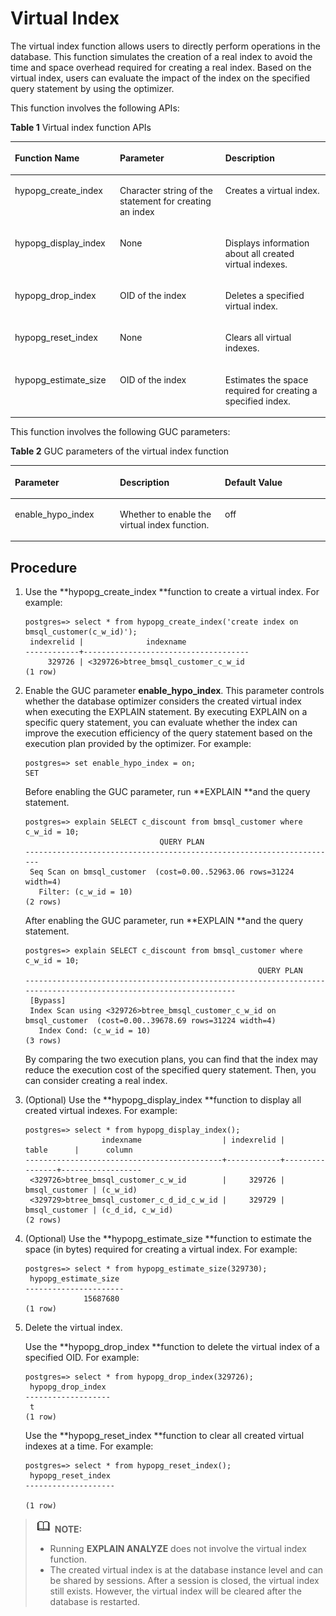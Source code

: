 # Virtual Index<a name="EN-US_TOPIC_0296549247"></a>

The virtual index function allows users to directly perform operations in the database. This function simulates the creation of a real index to avoid the time and space overhead required for creating a real index. Based on the virtual index, users can evaluate the impact of the index on the specified query statement by using the optimizer.

This function involves the following APIs:

**Table  1**  Virtual index function APIs

<a name="table244916561658"></a>
<table><thead align="left"><tr id="row1144945610519"><th class="cellrowborder" valign="top" width="33.333333333333336%" id="mcps1.2.4.1.1"><p id="p1449656952"><a name="p1449656952"></a><a name="p1449656952"></a>Function Name</p>
</th>
<th class="cellrowborder" valign="top" width="33.48334833483349%" id="mcps1.2.4.1.2"><p id="p7449956953"><a name="p7449956953"></a><a name="p7449956953"></a>Parameter</p>
</th>
<th class="cellrowborder" valign="top" width="33.183318331833185%" id="mcps1.2.4.1.3"><p id="p1344911561850"><a name="p1344911561850"></a><a name="p1344911561850"></a>Description</p>
</th>
</tr>
</thead>
<tbody><tr id="row54498561554"><td class="cellrowborder" valign="top" width="33.333333333333336%" headers="mcps1.2.4.1.1 "><p id="p24492056656"><a name="p24492056656"></a><a name="p24492056656"></a>hypopg_create_index</p>
</td>
<td class="cellrowborder" valign="top" width="33.48334833483349%" headers="mcps1.2.4.1.2 "><p id="p944914566510"><a name="p944914566510"></a><a name="p944914566510"></a>Character string of the statement for creating an index</p>
</td>
<td class="cellrowborder" valign="top" width="33.183318331833185%" headers="mcps1.2.4.1.3 "><p id="p1444917565513"><a name="p1444917565513"></a><a name="p1444917565513"></a>Creates a virtual index.</p>
</td>
</tr>
<tr id="row044916561554"><td class="cellrowborder" valign="top" width="33.333333333333336%" headers="mcps1.2.4.1.1 "><p id="p44497561253"><a name="p44497561253"></a><a name="p44497561253"></a>hypopg_display_index</p>
</td>
<td class="cellrowborder" valign="top" width="33.48334833483349%" headers="mcps1.2.4.1.2 "><p id="p144919561452"><a name="p144919561452"></a><a name="p144919561452"></a>None</p>
</td>
<td class="cellrowborder" valign="top" width="33.183318331833185%" headers="mcps1.2.4.1.3 "><p id="p2044920569515"><a name="p2044920569515"></a><a name="p2044920569515"></a>Displays information about all created virtual indexes.</p>
</td>
</tr>
<tr id="row644912563520"><td class="cellrowborder" valign="top" width="33.333333333333336%" headers="mcps1.2.4.1.1 "><p id="p184498561455"><a name="p184498561455"></a><a name="p184498561455"></a>hypopg_drop_index</p>
</td>
<td class="cellrowborder" valign="top" width="33.48334833483349%" headers="mcps1.2.4.1.2 "><p id="p644910561358"><a name="p644910561358"></a><a name="p644910561358"></a>OID of the index</p>
</td>
<td class="cellrowborder" valign="top" width="33.183318331833185%" headers="mcps1.2.4.1.3 "><p id="p5449356656"><a name="p5449356656"></a><a name="p5449356656"></a>Deletes a specified virtual index.</p>
</td>
</tr>
<tr id="row13449155619516"><td class="cellrowborder" valign="top" width="33.333333333333336%" headers="mcps1.2.4.1.1 "><p id="p84491256959"><a name="p84491256959"></a><a name="p84491256959"></a>hypopg_reset_index</p>
</td>
<td class="cellrowborder" valign="top" width="33.48334833483349%" headers="mcps1.2.4.1.2 "><p id="p10450135617518"><a name="p10450135617518"></a><a name="p10450135617518"></a>None</p>
</td>
<td class="cellrowborder" valign="top" width="33.183318331833185%" headers="mcps1.2.4.1.3 "><p id="p545045614513"><a name="p545045614513"></a><a name="p545045614513"></a>Clears all virtual indexes.</p>
</td>
</tr>
<tr id="row174509561751"><td class="cellrowborder" valign="top" width="33.333333333333336%" headers="mcps1.2.4.1.1 "><p id="p94501256655"><a name="p94501256655"></a><a name="p94501256655"></a>hypopg_estimate_size</p>
</td>
<td class="cellrowborder" valign="top" width="33.48334833483349%" headers="mcps1.2.4.1.2 "><p id="p114504561759"><a name="p114504561759"></a><a name="p114504561759"></a>OID of the index</p>
</td>
<td class="cellrowborder" valign="top" width="33.183318331833185%" headers="mcps1.2.4.1.3 "><p id="p10450456356"><a name="p10450456356"></a><a name="p10450456356"></a>Estimates the space required for creating a specified index.</p>
</td>
</tr>
</tbody>
</table>

This function involves the following GUC parameters:

**Table  2**  GUC parameters of the virtual index function

<a name="table1875192712109"></a>
<table><thead align="left"><tr id="row128751627141018"><th class="cellrowborder" valign="top" width="33.33333333333333%" id="mcps1.2.4.1.1"><p id="p18756277104"><a name="p18756277104"></a><a name="p18756277104"></a>Parameter</p>
</th>
<th class="cellrowborder" valign="top" width="33.33333333333333%" id="mcps1.2.4.1.2"><p id="p20875122712101"><a name="p20875122712101"></a><a name="p20875122712101"></a>Description</p>
</th>
<th class="cellrowborder" valign="top" width="33.33333333333333%" id="mcps1.2.4.1.3"><p id="p1887512771017"><a name="p1887512771017"></a><a name="p1887512771017"></a>Default Value</p>
</th>
</tr>
</thead>
<tbody><tr id="row9875827181017"><td class="cellrowborder" valign="top" width="33.33333333333333%" headers="mcps1.2.4.1.1 "><p id="p6875152771012"><a name="p6875152771012"></a><a name="p6875152771012"></a>enable_hypo_index</p>
</td>
<td class="cellrowborder" valign="top" width="33.33333333333333%" headers="mcps1.2.4.1.2 "><p id="p287552713108"><a name="p287552713108"></a><a name="p287552713108"></a>Whether to enable the virtual index function.</p>
</td>
<td class="cellrowborder" valign="top" width="33.33333333333333%" headers="mcps1.2.4.1.3 "><p id="p087552771013"><a name="p087552771013"></a><a name="p087552771013"></a>off</p>
</td>
</tr>
</tbody>
</table>

## Procedure<a name="section678453019491"></a>

1.  Use the  **hypopg\_create\_index **function to create a virtual index. For example:

    ```
    postgres=> select * from hypopg_create_index('create index on bmsql_customer(c_w_id)');
     indexrelid |              indexname              
    ------------+-------------------------------------
         329726 | <329726>btree_bmsql_customer_c_w_id
    (1 row)
    ```

2.  Enable the GUC parameter  **enable\_hypo\_index**. This parameter controls whether the database optimizer considers the created virtual index when executing the EXPLAIN statement. By executing EXPLAIN on a specific query statement, you can evaluate whether the index can improve the execution efficiency of the query statement based on the execution plan provided by the optimizer. For example:

    ```
    postgres=> set enable_hypo_index = on;
    SET
    ```

    Before enabling the GUC parameter, run  **EXPLAIN **and the query statement.

    ```
    postgres=> explain SELECT c_discount from bmsql_customer where c_w_id = 10;
                                  QUERY PLAN                              
    ----------------------------------------------------------------------
     Seq Scan on bmsql_customer  (cost=0.00..52963.06 rows=31224 width=4)
       Filter: (c_w_id = 10)
    (2 rows)
    ```

    After enabling the GUC parameter, run  **EXPLAIN **and the query statement.

    ```
    postgres=> explain SELECT c_discount from bmsql_customer where c_w_id = 10;
                                                        QUERY PLAN                                                    
    ------------------------------------------------------------------------------------------------------------------
     [Bypass]
     Index Scan using <329726>btree_bmsql_customer_c_w_id on bmsql_customer  (cost=0.00..39678.69 rows=31224 width=4)
       Index Cond: (c_w_id = 10)
    (3 rows)
    ```

    By comparing the two execution plans, you can find that the index may reduce the execution cost of the specified query statement. Then, you can consider creating a real index.

3.  \(Optional\) Use the  **hypopg\_display\_index **function to display all created virtual indexes. For example:

    ```
    postgres=> select * from hypopg_display_index();
                     indexname                  | indexrelid |     table      |      column      
    --------------------------------------------+------------+----------------+------------------
     <329726>btree_bmsql_customer_c_w_id        |     329726 | bmsql_customer | (c_w_id)
     <329729>btree_bmsql_customer_c_d_id_c_w_id |     329729 | bmsql_customer | (c_d_id, c_w_id)
    (2 rows)
    ```

4.  \(Optional\) Use the  **hypopg\_estimate\_size **function to estimate the space \(in bytes\) required for creating a virtual index. For example:

    ```
    postgres=> select * from hypopg_estimate_size(329730);
     hypopg_estimate_size 
    ----------------------
                 15687680
    (1 row)
    ```

5.  Delete the virtual index.

    Use the  **hypopg\_drop\_index **function to delete the virtual index of a specified OID. For example:

    ```
    postgres=> select * from hypopg_drop_index(329726);
     hypopg_drop_index 
    -------------------
     t
    (1 row)
    ```

    Use the  **hypopg\_reset\_index **function to clear all created virtual indexes at a time. For example:

    ```
    postgres=> select * from hypopg_reset_index();
     hypopg_reset_index 
    --------------------
    
    (1 row)
    ```


>![](public_sys-resources/icon-note.gif) **NOTE:** 
>-   Running  **EXPLAIN ANALYZE**  does not involve the virtual index function.
>-   The created virtual index is at the database instance level and can be shared by sessions. After a session is closed, the virtual index still exists. However, the virtual index will be cleared after the database is restarted.

